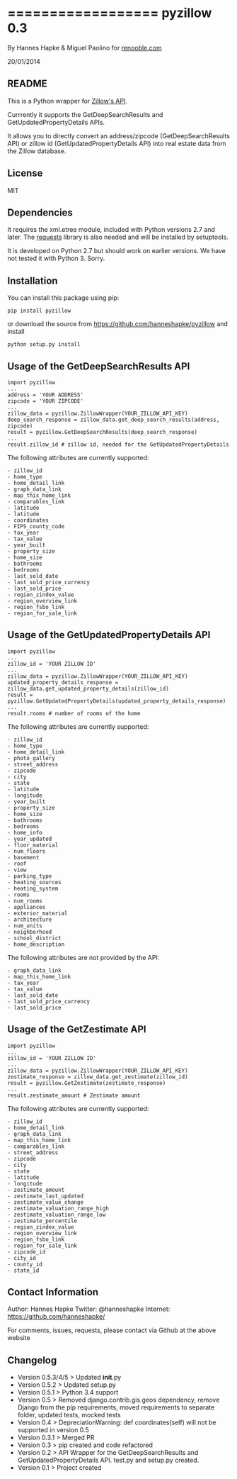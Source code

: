 ==================
pyzillow 0.3
==================

By Hannes Hapke & Miguel Paolino for [renooble.com](http://www.renooble.com)

20/01/2014


README
------
This is a Python wrapper for [Zillow's API](http://www.zillow.com/howto/api/APIOverview.htm).

Currrently it supports the GetDeepSearchResults and GetUpdatedPropertyDetails APIs.

It allows you to directly convert an address/zipcode (GetDeepSearchResults API) or zillow id (GetUpdatedPropertyDetails API) into real estate data from the Zillow database.

License
------
MIT

Dependencies
------------
It requires the xml.etree module, included with Python versions 2.7 and later.
The [requests](http://docs.python-requests.org/en/latest/index.html) library is also needed and will be installed by setuptools.

It is developed on Python 2.7 but should work on earlier versions. We have not tested it with Python 3. Sorry.


Installation
------------
You can install this package using pip:

    pip install pyzillow

or download the source from https://github.com/hanneshapke/pyzillow and install

    python setup.py install


Usage of the GetDeepSearchResults API
-------------------------------------

    import pyzillow
    ...
    address = 'YOUR ADDRESS'
    zipcode = 'YOUR ZIPCODE'
    ...
    zillow_data = pyzillow.ZillowWrapper(YOUR_ZILLOW_API_KEY)
    deep_search_response = zillow_data.get_deep_search_results(address, zipcode)
    result = pyzillow.GetDeepSearchResults(deep_search_response)
    ...
    result.zillow_id # zillow id, needed for the GetUpdatedPropertyDetails

The following attributes are currently supported:

    - zillow_id
    - home_type
    - home_detail_link
    - graph_data_link
    - map_this_home_link
    - comparables_link
    - latitude
    - latitude
    - coordinates
    - FIPS_county_code
    - tax_year
    - tax_value
    - year_built
    - property_size
    - home_size
    - bathrooms
    - bedrooms
    - last_sold_date
    - last_sold_price_currency
    - last_sold_price
    - region_zindex_value
    - region_overview_link
    - region_fsbo_link
    - region_for_sale_link


Usage of the GetUpdatedPropertyDetails API
------------------------------------------

    import pyzillow
    ...
    zillow_id = 'YOUR ZILLOW ID'
    ...
    zillow_data = pyzillow.ZillowWrapper(YOUR_ZILLOW_API_KEY)
    updated_property_details_response = zillow_data.get_updated_property_details(zillow_id)
    result = pyzillow.GetUpdatedPropertyDetails(updated_property_details_response)
    ...
    result.rooms # number of rooms of the home

The following attributes are currently supported:

    - zillow_id
    - home_type
    - home_detail_link
    - photo_gallery
    - street_address
    - zipcode
    - city
    - state
    - latitude
    - longitude
    - year_built
    - property_size
    - home_size
    - bathrooms
    - bedrooms
    - home_info
    - year_updated
    - floor_material
    - num_floors
    - basement
    - roof
    - view
    - parking_type
    - heating_sources
    - heating_system
    - rooms
    - num_rooms
    - appliances
    - exterior_material
    - architecture
    - num_units
    - neighborhood
    - school_district
    - home_description

The following attributes are not provided by the API:

    - graph_data_link
    - map_this_home_link
    - tax_year
    - tax_value
    - last_sold_date
    - last_sold_price_currency
    - last_sold_price


Usage of the GetZestimate API
------------------------------------------

    import pyzillow
    ...
    zillow_id = 'YOUR ZILLOW ID'
    ...
    zillow_data = pyzillow.ZillowWrapper(YOUR_ZILLOW_API_KEY)
    zestimate_response = zillow_data.get_zestimate(zillow_id)
    result = pyzillow.GetZestimate(zestimate_response)
    ...
    result.zestimate_amount # Zestimate amount

The following attributes are currently supported:

    - zillow_id
    - home_detail_link
    - graph_data_link
    - map_this_home_link
    - comparables_link
    - street_address
    - zipcode
    - city
    - state
    - latitude
    - longitude
    - zestimate_amount
    - zestimate_last_updated
    - zestimate_value_change
    - zestimate_valuation_range_high
    - zestimate_valuation_range_low
    - zestimate_percentile
    - region_zindex_value
    - region_overview_link
    - region_fsbo_link
    - region_for_sale_link
    - zipcode_id
    - city_id
    - county_id
    - state_id


Contact Information
-------------------
Author: Hannes Hapke
Twitter: @hanneshapke
Internet: https://github.com/hanneshapke/

For comments, issues, requests, please contact via Github at the above website


Changelog
---------
- Version 0.5.3/4/5 > Updated __init__.py
- Version 0.5.2 > Updated setup.py
- Version 0.5.1 > Python 3.4 support
- Version 0.5 > Removed django.contrib.gis.geos dependency, remove Django from the pip requirements, moved requirements to separate folder, updated tests, mocked tests
- Version 0.4 > DepreciationWarning: def coordinates(self) will not be supported in version 0.5
- Version 0.3.1 > Merged PR
- Version 0.3 > pip created and code refactored
- Version 0.2 > API Wrapper for the GetDeepSearchResults and GetUpdatedPropertyDetails API. test.py and setup.py created.
- Version 0.1 > Project created



